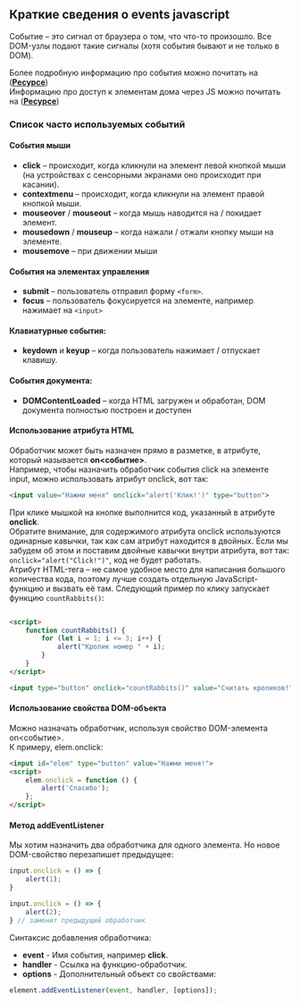 ## Краткие сведения о events javascript

Событие – это сигнал от браузера о том, что что-то произошло. Все DOM-узлы подают такие сигналы (хотя события бывают и
не только в DOM).

Более подробную информацию про события можно почитать
на (__[Ресурсе](https://learn.javascript.ru/introduction-browser-events)__)  
Информацию про доступ к элементам дома через JS можно почитать
на (__[Ресурсе](https://learn.javascript.ru/introduction-browser-events)__)

### Список часто используемых событий

#### События мыши

- **click** – происходит, когда кликнули на элемент левой кнопкой мыши (на устройствах с сенсорными экранами оно
  происходит
  при касании).
- **contextmenu** – происходит, когда кликнули на элемент правой кнопкой мыши.
- **mouseover** / **mouseout** – когда мышь наводится на / покидает элемент.
- **mousedown** / **mouseup** – когда нажали / отжали кнопку мыши на элементе.
- **mousemove** – при движении мыши

#### События на элементах управления

- **submit** – пользователь отправил форму `<form>`.
- **focus** – пользователь фокусируется на элементе, например нажимает на `<input>`

#### Клавиатурные события:

- **keydown** и **keyup** – когда пользователь нажимает / отпускает клавишу.

#### События документа:

- **DOMContentLoaded** – когда HTML загружен и обработан, DOM документа полностью построен и доступен

#### Использование атрибута HTML

Обработчик может быть назначен прямо в разметке, в атрибуте, который называется **on<событие>**.  
Например, чтобы назначить обработчик события click на элементе input, можно использовать атрибут onclick, вот так:

```html
<input value="Нажми меня" onclick="alert('Клик!')" type="button">
```

При клике мышкой на кнопке выполнится код, указанный в атрибуте **onclick**.  
Обратите внимание, для содержимого атрибута onclick используются одинарные кавычки, так как сам атрибут находится в
двойных. Если мы забудем об этом и поставим двойные кавычки внутри атрибута, вот так: `onclick="alert("Click!")"`, код
не
будет работать.  
Атрибут HTML-тега – не самое удобное место для написания большого количества кода, поэтому лучше создать отдельную
JavaScript-функцию и вызвать её там.
Следующий пример по клику запускает функцию `countRabbits()`:

```html

<script>
    function countRabbits() {
        for (let i = 1; i <= 3; i++) {
            alert("Кролик номер " + i);
        }
    }
</script>

<input type="button" onclick="countRabbits()" value="Считать кроликов!">
```

#### Использование свойства DOM-объекта

Можно назначать обработчик, используя свойство DOM-элемента on<событие>.  
К примеру, elem.onclick:

```html
<input id="elem" type="button" value="Нажми меня!">
<script>
    elem.onclick = function () {
        alert('Спасибо');
    };
</script>
```

#### Метод addEventListener

Мы хотим назначить два обработчика для одного элемента. Но новое DOM-свойство перезапишет предыдущее:

```js
input.onclick = () => {
    alert(1);
}

input.onclick = () => {
    alert(2);
} // заменит предыдущий обработчик
```

Синтаксис добавления обработчика:

- **event** - Имя события, например **click**.
- **handler** - Ссылка на функцию-обработчик.
- **options** - Дополнительный объект со свойствами:

```js
element.addEventListener(event, handler, [options]);
```